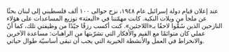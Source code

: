 عند إعلان قيام دولة إسرائيل عام ١٩٤٨، نزح حوالى ١٠٠ ألف فلسطيني إلى لبنان بحثًا عن ملجأ من ويلات النكبة. كانت مهمّتنا في «البعثة» توزيع المساعدات على هؤلاء النازحين الذين سُمُّوا لاحقًا بـ«اللاجئين». كنت أكسب رزقًا جيّدًا من وظيفتي تلك، كما أنّ عملي كان متوائمًا مع القيم والأفكار التي تشرّبتها من الراهبات: مساعدة الآخرين والانخراط في العمل والأنشطة الخيرية التي يجب أن تبقى أساسيّة طوال حياتي.
